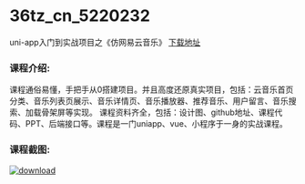 # 36tz_cn_5220232
uni-app入门到实战项目之《仿网易云音乐》
[下载地址](http://www.36tz.cn/article/5220232 "下载地址")
### 课程介绍:
课程通俗易懂，手把手从0搭建项目。并且高度还原真实项目，包括：云音乐首页分类、音乐列表页展示、音乐详情页、音乐播放器、推荐音乐、用户留言、音乐搜索、加载骨架屏等实现。
课程资料齐全，包括：设计图、github地址、课程代码、PPT、后端接口等。课程是一门uniapp、vue、小程序于一身的实战课程。

### 课程截图:
[![download](http://36tz.cn/muke_img/2021_06_2-48.png "下载地址")](http://www.36tz.cn "下载地址")
